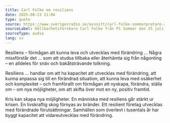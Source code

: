 ```yaml
---
title: Carl Folke om resiliens
date: 2025-08-23 11:04
type: quote
source: https://www.sverigesradio.se/avsnitt/carl-folke-sommarpratare-2025#868
sourceLabel: Hållbarhetsforskare Carl Folke från P1 Sommar den 25 juli 2025
sourceType: audio
lang: sv
---
```

Resiliens – förmågan att kunna leva och utvecklas med förändring … Några missförstår det … som att studsa tillbaka eller återhämta sig från någonting – en alldeles för snäv och bakåtsträvande tolkning.

Resiliens … handlar om att ha kapacitet att utvecklas med förändring, att kunna anpassa sig till en förändrad situation, att kunna leva med osäkerhet och komplexitet – och framförallt om förmågan att nyskapa, förändra, ställa om – om nya möjligheter, om att skifta över mot en ny, positiv framtid.

Kris kan skapa nya möjligheter. En människa med resiliens går stärkt ur krisen. En livskraftig skog förnyas av bränder. Ett resilient företag utvecklas med förändrade förutsättningar. Samhällen som överlevt i tusentals år har byggt kapacitet att vidareutvecklas med förändring.
